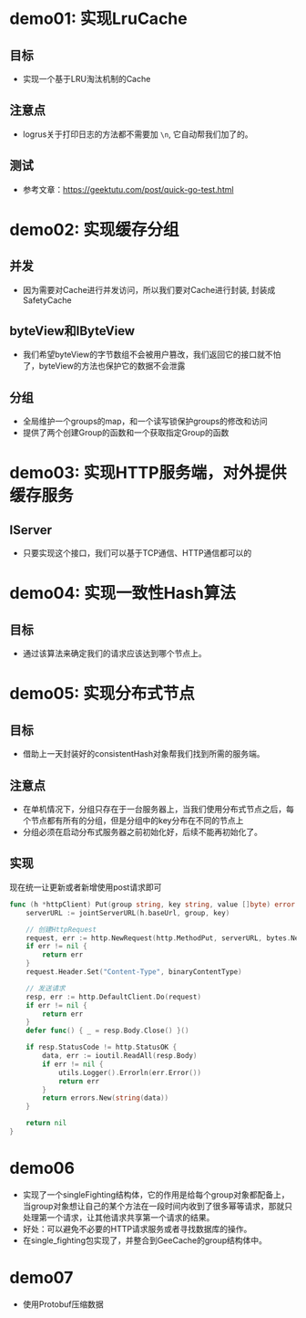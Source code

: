 # demo01: 实现LruCache
## 目标
- 实现一个基于LRU淘汰机制的Cache
## 注意点
- logrus关于打印日志的方法都不需要加 `\n`, 它自动帮我们加了的。
## 测试
- 参考文章：https://geektutu.com/post/quick-go-test.html

# demo02: 实现缓存分组
## 并发
- 因为需要对Cache进行并发访问，所以我们要对Cache进行封装, 封装成SafetyCache
## byteView和IByteView
- 我们希望byteView的字节数组不会被用户篡改，我们返回它的接口就不怕了，byteView的方法也保护它的数据不会泄露
## 分组
- 全局维护一个groups的map，和一个读写锁保护groups的修改和访问
- 提供了两个创建Group的函数和一个获取指定Group的函数

# demo03: 实现HTTP服务端，对外提供缓存服务
## IServer
- 只要实现这个接口，我们可以基于TCP通信、HTTP通信都可以的

# demo04: 实现一致性Hash算法
## 目标
- 通过该算法来确定我们的请求应该达到哪个节点上。

# demo05: 实现分布式节点
## 目标
- 借助上一天封装好的consistentHash对象帮我们找到所需的服务端。
## 注意点
- 在单机情况下，分组只存在于一台服务器上，当我们使用分布式节点之后，每个节点都有所有的分组，但是分组中的key分布在不同的节点上
- 分组必须在启动分布式服务器之前初始化好，后续不能再初始化了。
## 实现
现在统一让更新或者新增使用post请求即可
```go
func (h *httpClient) Put(group string, key string, value []byte) error {
	serverURL := jointServerURL(h.baseUrl, group, key)

	// 创建HttpRequest
	request, err := http.NewRequest(http.MethodPut, serverURL, bytes.NewBuffer(value))
	if err != nil {
		return err
	}
	request.Header.Set("Content-Type", binaryContentType)

	// 发送请求
	resp, err := http.DefaultClient.Do(request)
	if err != nil {
		return err
	}
	defer func() { _ = resp.Body.Close() }()

	if resp.StatusCode != http.StatusOK {
		data, err := ioutil.ReadAll(resp.Body)
		if err != nil {
			utils.Logger().Errorln(err.Error())
			return err
		}
		return errors.New(string(data))
	}

	return nil
}
```

# demo06
- 实现了一个singleFighting结构体，它的作用是给每个group对象都配备上，当group对象想让自己的某个方法在一段时间内收到了很多幂等请求，那就只处理第一个请求，让其他请求共享第一个请求的结果。
- 好处：可以避免不必要的HTTP请求服务或者寻找数据库的操作。
- 在single_fighting包实现了，并整合到GeeCache的group结构体中。

# demo07
- 使用Protobuf压缩数据